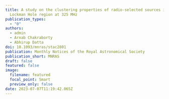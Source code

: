 ```yaml
---
title: A study on the clustering properties of radio-selected sources in the
  Lockman Hole region at 325 MHz
publication_types:
  - "0"
authors:
  - admin
  - Arnab Chakraborty
  - Abhirup Datta
doi: 10.1093/mnras/stac2801
publication: Monthly Notices of the Royal Astronomical Society
publication_short: MNRAS
draft: false
featured: false
image:
  filename: featured
  focal_point: Smart
  preview_only: false
date: 2023-07-07T11:19:42.065Z
---
```

